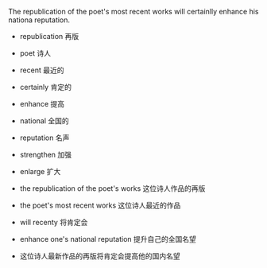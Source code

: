The republication of the poet's most recent works will certainlly enhance his nationa reputation.

* republication 再版
* poet 诗人
* recent 最近的
* certainly 肯定的
* enhance 提高
* national 全国的
* reputation 名声
* strengthen 加强
* enlarge 扩大

* the republication of the poet's works 这位诗人作品的再版
* the poet's most recent works 这位诗人最近的作品
* will recenty 将肯定会
* enhance one's national reputation 提升自己的全国名望

* 这位诗人最新作品的再版将肯定会提高他的国内名望
